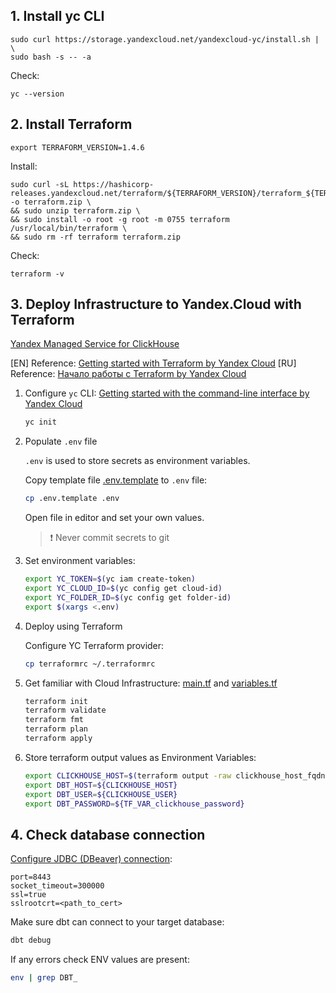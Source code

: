 ## 1. Install yc CLI
```shell
sudo curl https://storage.yandexcloud.net/yandexcloud-yc/install.sh | \
sudo bash -s -- -a
```
Check:
```shell
yc --version
```

## 2. Install Terraform

```shell
export TERRAFORM_VERSION=1.4.6
```

Install:

```shell
sudo curl -sL https://hashicorp-releases.yandexcloud.net/terraform/${TERRAFORM_VERSION}/terraform_${TERRAFORM_VERSION}_linux_amd64.zip -o terraform.zip \
&& sudo unzip terraform.zip \
&& sudo install -o root -g root -m 0755 terraform /usr/local/bin/terraform \
&& sudo rm -rf terraform terraform.zip
```
Check:
```shell
terraform -v
```

## 3. Deploy Infrastructure to Yandex.Cloud with Terraform

[Yandex Managed Service for ClickHouse](https://cloud.yandex.com/en/services/managed-clickhouse)

[EN] Reference: [Getting started with Terraform by Yandex Cloud](https://cloud.yandex.com/en/docs/tutorials/infrastructure-management/terraform-quickstart)
[RU] Reference: [Начало работы с Terraform by Yandex Cloud](https://cloud.yandex.ru/docs/tutorials/infrastructure-management/terraform-quickstart)

1. Configure `yc` CLI: [Getting started with the command-line interface by Yandex Cloud](https://cloud.yandex.com/en/docs/cli/quickstart#install)

    ```bash
    yc init
    ```

1. Populate `.env` file

   `.env` is used to store secrets as environment variables.

   Copy template file [.env.template](./.env.template) to `.env` file:
    ```bash
    cp .env.template .env
    ```

   Open file in editor and set your own values.

   > ❗️ Never commit secrets to git


1. Set environment variables:

    ```bash
    export YC_TOKEN=$(yc iam create-token)
    export YC_CLOUD_ID=$(yc config get cloud-id)
    export YC_FOLDER_ID=$(yc config get folder-id)
    export $(xargs <.env)
    ```

1. Deploy using Terraform

   Configure YC Terraform provider:

    ```bash
    cp terraformrc ~/.terraformrc
    ```

1. Get familiar with Cloud Infrastructure: [main.tf](./main.tf) and [variables.tf](./variables.tf)

    ```bash
    terraform init
    terraform validate
    terraform fmt
    terraform plan
    terraform apply
    ```

1. Store terraform output values as Environment Variables:

    ```bash
    export CLICKHOUSE_HOST=$(terraform output -raw clickhouse_host_fqdn)
    export DBT_HOST=${CLICKHOUSE_HOST}
    export DBT_USER=${CLICKHOUSE_USER}
    export DBT_PASSWORD=${TF_VAR_clickhouse_password}
    ```
## 4. Check database connection

[Configure JDBC (DBeaver) connection](https://cloud.yandex.ru/docs/managed-clickhouse/operations/connect#connection-ide):

```shell
port=8443
socket_timeout=300000
ssl=true
sslrootcrt=<path_to_cert>
```

Make sure dbt can connect to your target database:

```bash
dbt debug
```

If any errors check ENV values are present:

```bash
env | grep DBT_
```

